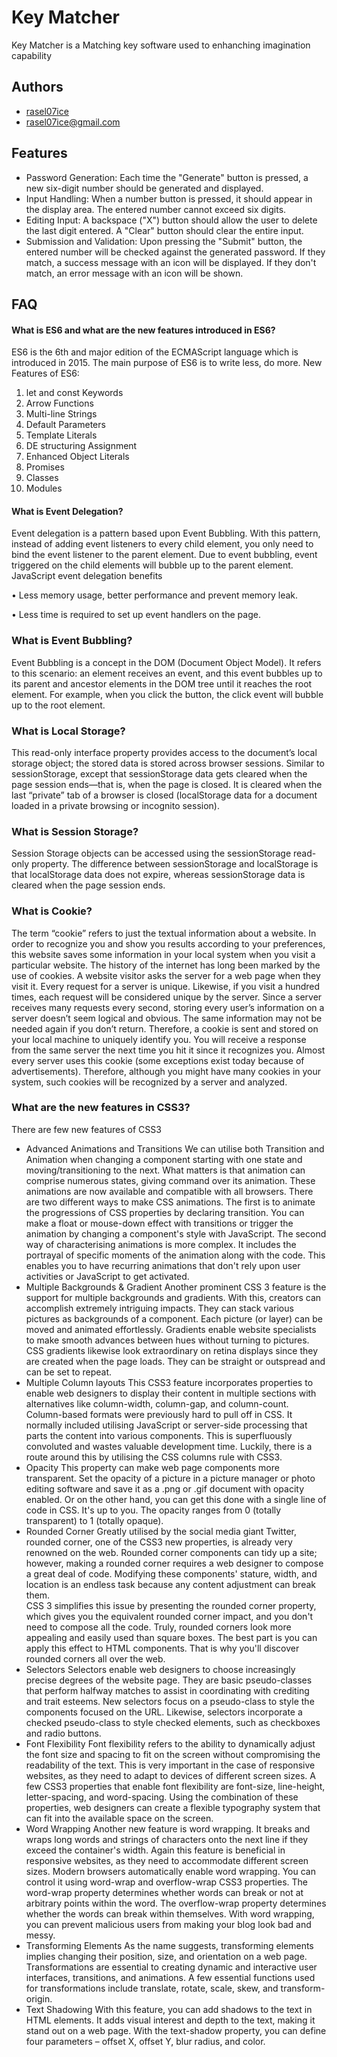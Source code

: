 
# Key Matcher

Key Matcher is a Matching key software used to enhanching imagination capability




## Authors

- [rasel07ice](https://github.com/rasel07ice)
- [rasel07ice@gmail.com](https://gmail.com/rasel07ice)


## Features

- Password Generation:
Each time the "Generate" button is pressed, a new six-digit number should be generated and displayed.
- Input Handling:
When a number button is pressed, it should appear in the display area.
The entered number cannot exceed six digits.
- Editing Input:
A backspace ("X") button should allow the user to delete the last digit entered.
A "Clear" button should clear the entire input.
- Submission and Validation:
Upon pressing the "Submit" button, the entered number will be checked against the generated password.
If they match, a success message with an icon will be displayed.
If they don't match, an error message with an icon will be shown.



## FAQ

#### What is ES6 and what are the new features introduced in ES6?

ES6 is the 6th and major edition of the ECMAScript language which is introduced in 2015. The main purpose of ES6 is to write less, do more.
New Features of ES6:
1.	let and const Keywords
2.	Arrow Functions
3.	Multi-line Strings
4.	Default Parameters
5.	Template Literals
6.	DE structuring Assignment
7.	Enhanced Object Literals
8.	Promises
9.	Classes
10.	Modules


#### What is Event Delegation?

Event delegation is a pattern based upon Event Bubbling. With this pattern, instead of adding event listeners to every child element, you only need to bind the event listener to the parent element.
Due to event bubbling, event triggered on the child elements will bubble up to the parent element.
JavaScript event delegation benefits

•	Less memory usage, better performance and prevent memory leak.

•	Less time is required to set up event handlers on the page.

### What is Event Bubbling?
Event Bubbling is a concept in the DOM (Document Object Model). It refers to this scenario: an element receives an event, and this event bubbles up to its parent and ancestor elements in the DOM tree until it reaches the root element.
For example, when you click the button, the click event will bubble up to the root element.

### What is Local Storage?
This read-only interface property provides access to the document’s local storage object; the stored data is stored across browser sessions. Similar to sessionStorage, except that sessionStorage data gets cleared when the page session ends—that is, when the page is closed. It is cleared when the last “private” tab of a browser is closed (localStorage data for a document loaded in a private browsing or incognito session).

### What is Session Storage?
Session Storage objects can be accessed using the sessionStorage read-only property. The difference between sessionStorage and localStorage is that localStorage data does not expire, whereas sessionStorage data is cleared when the page session ends.
### What is Cookie?
The term “cookie” refers to just the textual information about a website. In order to recognize you and show you results according to your preferences, this website saves some information in your local system when you visit a particular website. The history of the internet has long been marked by the use of cookies. A website visitor asks the server for a web page when they visit it. Every request for a server is unique. Likewise, if you visit a hundred times, each request will be considered unique by the server. Since a server receives many requests every second, storing every user’s information on a server doesn’t seem logical and obvious. The same information may not be needed again if you don’t return. Therefore, a cookie is sent and stored on your local machine to uniquely identify you. You will receive a response from the same server the next time you hit it since it recognizes you. Almost every server uses this cookie (some exceptions exist today because of advertisements). Therefore, although you might have many cookies in your system, such cookies will be recognized by a server and analyzed.

### What are the new features in CSS3?
There are few new features of CSS3
- Advanced Animations and Transitions
We can utilise both Transition and Animation when changing a component starting with one state and moving/transitioning to the next. What matters is that animation can comprise numerous states, giving command over its animation. These animations are now available and compatible with all browsers. 
There are two different ways to make CSS animations. The first is to animate the progressions of CSS properties by declaring transition. You can make a float or mouse-down effect with transitions or trigger the animation by changing a component's style with JavaScript.
The second way of characterising animations is more complex. It includes the portrayal of specific moments of the animation along with the code. This enables you to have recurring animations that don't rely upon user activities or JavaScript to get activated.
- Multiple Backgrounds & Gradient
Another prominent CSS 3 feature is the support for multiple backgrounds and gradients. With this, creators can accomplish extremely intriguing impacts. They can stack various pictures as backgrounds of a component. Each picture (or layer) can be moved and animated effortlessly. Gradients enable website specialists to make smooth advances between hues without turning to pictures. CSS gradients likewise look extraordinary on retina displays since they are created when the page loads. They can be straight or outspread and can be set to repeat.
- Multiple Column layouts
This CSS3 feature incorporates properties to enable web designers to display their content in multiple sections with alternatives like column-width, column-gap, and column-count. Column-based formats were previously hard to pull off in CSS. It normally included utilising JavaScript or server-side processing that parts the content into various components. This is superfluously convoluted and wastes valuable development time. Luckily, there is a route around this by utilising the CSS columns rule with CSS3.
- Opacity
This property can make web page components more transparent. Set the opacity of a picture in a picture manager or photo editing software and save it as a .png or .gif document with opacity enabled. Or on the other hand, you can get this done with a single line of code in CSS. It's up to you. The opacity ranges from 0 (totally transparent) to 1 (totally opaque).
- Rounded Corner
Greatly utilised by the social media giant Twitter, rounded corner, one of the CSS3 new properties, is already very renowned on the web. Rounded corner components can tidy up a site; however, making a rounded corner requires a web designer to compose a great deal of code. Modifying these components' stature, width, and location is an endless task because any content adjustment can break them.  
CSS 3 simplifies this issue by presenting the rounded corner property, which gives you the equivalent rounded corner impact, and you don't need to compose all the code. Truly, rounded corners look more appealing and easily used than square boxes. The best part is you can apply this effect to HTML components. That is why you'll discover rounded corners all over the web.
- Selectors
Selectors enable web designers to choose increasingly precise degrees of the website page. They are basic pseudo-classes that perform halfway matches to assist in coordinating with crediting and trait esteems. New selectors focus on a pseudo-class to style the components focused on the URL. Likewise, selectors incorporate a checked pseudo-class to style checked elements, such as checkboxes and radio buttons.
- Font Flexibility
Font flexibility refers to the ability to dynamically adjust the font size and spacing to fit on the screen without compromising the readability of the text. This is very important in the case of responsive websites, as they need to adapt to devices of different screen sizes. 
A few CSS3 properties that enable font flexibility are font-size, line-height, letter-spacing, and word-spacing. Using the combination of these properties, web designers can create a flexible typography system that can fit into the available space on the screen. 
- Word Wrapping
Another new feature is word wrapping. It breaks and wraps long words and strings of characters onto the next line if they exceed the container's width. Again this feature is beneficial in responsive websites, as they need to accommodate different screen sizes. 
Modern browsers automatically enable word wrapping. You can control it using word-wrap and overflow-wrap CSS3 properties. The word-wrap property determines whether words can break or not at arbitrary points within the word. The overflow-wrap property determines whether the words can break within themselves.
With word wrapping, you can prevent malicious users from making your blog look bad and messy. 
- Transforming Elements
As the name suggests, transforming elements implies changing their position, size, and orientation on a web page. Transformations are essential to creating dynamic and interactive user interfaces, transitions, and animations. A few essential functions used for transformations include translate, rotate, scale, skew, and transform-origin. 
- Text Shadowing
With this feature, you can add shadows to the text in HTML elements. It adds visual interest and depth to the text, making it stand out on a web page. With the text-shadow property, you can define four parameters – offset X, offset Y, blur radius, and color.



